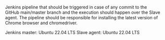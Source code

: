 Jenkins pipeline that should be triggered in case of any commit to the GitHub main/master branch and the execution should happen over the Slave agent. The pipeline should be responsible for installing the latest version of Chrome browser and chromedriver.

Jenkins master: Ubuntu 22.04 LTS
Slave agent:  Ubuntu 22.04 LTS
